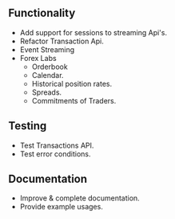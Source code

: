 ## Functionality

* Add support for sessions to streaming Api's.
* Refactor Transaction Api.
* Event Streaming
* Forex Labs
    * Orderbook
    * Calendar.
    * Historical position rates.
    * Spreads.
    * Commitments of Traders.

## Testing

* Test Transactions API.
* Test error conditions.

## Documentation

* Improve & complete documentation.
* Provide example usages.
